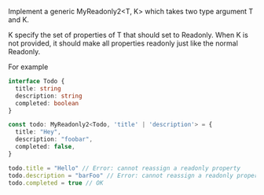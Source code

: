 Implement a generic MyReadonly2<T, K> which takes two type argument T and K.

K specify the set of properties of T that should set to Readonly. When K is not provided, it should make all properties readonly just like the normal Readonly<T>.

For example

```ts
interface Todo {
  title: string
  description: string
  completed: boolean
}

const todo: MyReadonly2<Todo, 'title' | 'description'> = {
  title: "Hey",
  description: "foobar",
  completed: false,
}

todo.title = "Hello" // Error: cannot reassign a readonly property
todo.description = "barFoo" // Error: cannot reassign a readonly property
todo.completed = true // OK
